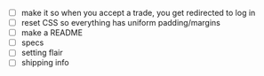 - [ ] make it so when you accept a trade, you get redirected to log in
- [ ] reset CSS so everything has uniform padding/margins
- [ ] make a README
- [ ] specs
- [ ] setting flair
- [ ] shipping info
